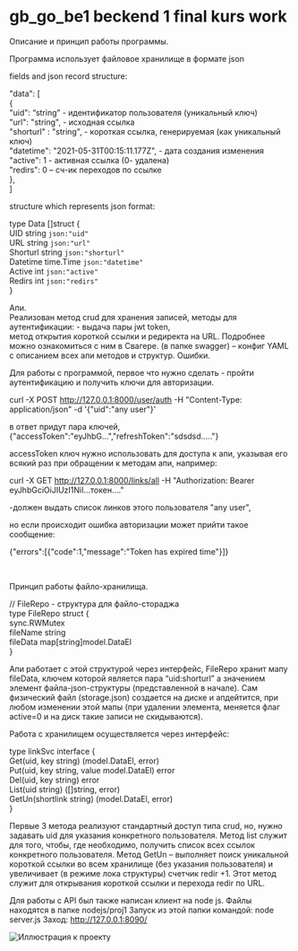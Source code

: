 # gb_go_be1 beckend 1 final kurs work

Описание и принцип работы программы.

Программа использует файловое хранилище в формате json

fields and json record structure:

 "data": [<br>
{<br>
 "uid": “string” - идентификатор пользователя (уникальный ключ)<br>
"url": "string", -  исходная ссылка<br>
"shorturl" : "string", -  короткая ссылка, генерируемая (как уникальный ключ)<br>
"datetime": "2021-05-31T00:15:11.177Z", -  дата создания изменения<br>
"active": 1 -  активная ссылка (0- удалена)<br>
"redirs": 0 – сч-ик переходов по ссылке<br>
},<br>
]<br>


structure which represents json format:

type Data []struct { <br>
UID string 			`json:"uid"`<br>
URL string 			`json:"url"`<br>
Shorturl string 		`json:"shorturl"`<br>
Datetime time.Time 		`json:"datetime"`<br>
Active int  			`json:"active"`<br>
Redirs int 			`json:"redirs"`<br>
}<br>

Апи.<br>
Реализован метод crud для хранения записей,
методы для аутентификации: - выдача пары jwt token,<br>
метод открытия короткой ссылки и редиректа на URL.
Подробнее можно ознакомиться с ним в Свагере.
(в папке swagger) – конфиг YAML с описанием всех апи методов
и структур. Ошибки.<br>

Для работы с программой, первое что нужно сделать - пройти
аутентификацию и получить ключи для авторизации.<br>

curl -X POST http://127.0.0.1:8000/user/auth -H "Content-Type: application/json" -d '{"uid":"any user"}'<br>

в ответ придут пара ключей, <br>
{"accessToken":"eyJhbG...","refreshToken":"sdsdsd....."}

accessToken ключ нужно использовать для доступа к апи,
указывая его всякий раз при обращении к методам апи, например:<br>

curl -X GET http://127.0.0.1:8000/links/all -H "Authorization: Bearer eyJhbGciOiJIUzI1NiI...токен...."<br>

-должен выдать список линков этого пользователя "any user",<br>

но если происходит ошибка авторизации может прийти такое сообщение: <br>

{"errors":[{"code":1,"message":"Token has expired time"}]}




<br>

Принцип работы файло-хранилища.

// FileRepo - структура для файло-стораджа<br>
type FileRepo struct {<br>
sync.RWMutex<br>
fileName string<br>
fileData map[string]model.DataEl<br>
}<br>

Апи работает с этой структурой через интерфейс,
FileRepo хранит мапу fileData, ключем которой является пара “uid:shorturl”
а значением элемент файла-json-структуры (представленной в начале).
Сам физический файл (storage.json) создается на диске и апдейтится, при любом изменении этой мапы
(при удалении элемента, меняется флаг active=0 и на диск такие записи не скидываются).<br>

Работа с хранилищем осуществляется через интерфейс:

type linkSvc interface {<br>
Get(uid, key string) (model.DataEl, error)<br>
Put(uid, key string, value model.DataEl) error<br>
Del(uid, key string) error<br>
List(uid string) ([]string, error)<br>
GetUn(shortlink string) (model.DataEl, error)<br>
}<br>

Первые 3 метода реализуют стандартный доступ типа crud, но, нужно задавать uid для указания конкретного пользователя.
Метод list служит для того, чтобы, где необходимо, получить список всех ссылок конкретного пользователя.
Метод GetUn – выполняет поиск уникальной короткой ссылки во всем хранилище (без указания пользователя)
и увеличивает (в режиме лока структуры) счетчик redir +1.
Этот метод служит для открывания короткой ссылки и перехода redir по URL.

Для работы с API был также написан клиент на node js. Файлы находятся в папке nodejs/proj1
Запуск из этой папки командой: node server.js
Заход: http://127.0.0.1:8090/

![Иллюстрация к проекту](https://github.com/pehks1980/gb_go_be1_kurs/raw/master/image/image.png)

